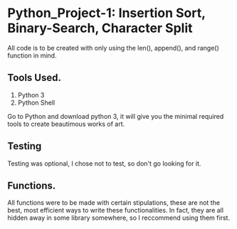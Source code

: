 # Python_Project-1: Insertion Sort, Binary-Search, Character Split
All code is to be created with only using the len(), append(), and range() function in mind.

## Tools Used.
1. Python 3
2. Python Shell 

Go to Python and download python 3, it will give you the minimal required tools to create beautimous works of art.


## Testing
Testing was optional, I chose not to test, so don't go looking for it.

## Functions.
All functions were to be made with certain stipulations, these are not the best, most efficient ways to write these functionalities.
In fact, they are all hidden away in some library somewhere, so I reccommend using them first.
